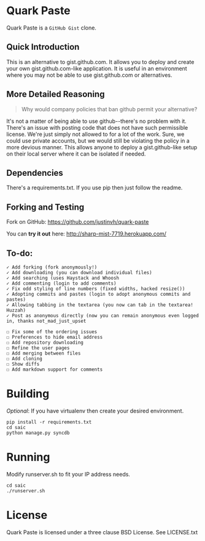 # Quark Paste
Quark Paste is a `GitHub Gist` clone.


## Quick Introduction

This is an alternative to gist.github.com. It allows you to deploy and create your own gist.github.com-like application. It is useful in an environment where you may not be able to use gist.github.com or alternatives.


## More Detailed Reasoning

> Why would company policies that ban github permit your alternative?

It's not a matter of being able to use github--there's no problem with it. There's an issue with posting code that does not have such permissible license. We're just simply not allowed to for a lot of the work. Sure, we could use private accounts, but we would still be violating the policy in a more devious manner. This allows anyone to deploy a gist.github-like setup on their local server where it can be isolated if needed.


## Dependencies

There's a requirements.txt. If you use pip then just follow the readme. 


## Forking and Testing

Fork on GitHub: https://github.com/justinvh/quark-paste

You can **try it out** here: http://sharp-mist-7719.herokuapp.com/ 


## To-do:

    ✓ Add forking (fork anonymously!)
    ✓ Add downloading (you can download individual files)
    ✓ Add searching (uses Haystack and Whoosh 
    ✓ Add commenting (login to add comments) 
    ✓ Fix odd styling of line numbers (fixed widths, hacked resize())
    ✓ Adopting commits and pastes (login to adopt anonymous commits and pastes)
    ✓ Allowing tabbing in the textarea (you now can tab in the textarea! Huzzah)
    ✓ Post as anonymous directly (now you can remain anonymous even logged in, thanks not_mad_just_upset
   
    ☐ Fix some of the ordering issues
    ☐ Preferences to hide email address
    ☐ Add repository downloading
    ☐ Refine the user pages
    ☐ Add merging between files
    ☐ Add cloning
    ☐ Show diffs
    ☐ Add markdown support for comments


# Building
*Optional*: If you have virtualenv then create your desired environment.

    pip install -r requirements.txt
    cd saic
    python manage.py syncdb


# Running
Modify runserver.sh to fit your IP address needs.

    cd saic
    ./runserver.sh


# License
Quark Paste is licensed under a three clause BSD License. See LICENSE.txt
